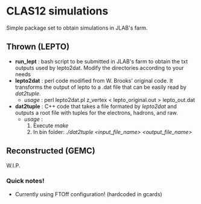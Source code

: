 # CLAS12 simulations
Simple package set to obtain simulations in JLAB's farm.
## Thrown (LEPTO)
- **run_lept** : bash script to be submitted in JLAB's farm to obtain the txt outputs used by lepto2dat. Modify the directories according to your needs
- **lepto2dat** : perl code modified from W. Brooks' original code. It transforms the output of lepto to a .dat file that can be easily read by *dat2tuple*.
    - *usage* : perl lepto2dat.pl z_vertex < lepto_original.out > lepto_out.dat
- **dat2tuple** : C++ code that takes a file formated by *lepto2dat* and outputs a root file with tuples for the electrons, hadrons, and raw.
    - *usage* :
       1. Execute *make*
       2. In bin folder: *./dat2tuple <input_file_name> <output_file_name>*
## Reconstructed (GEMC)
W.I.P.

### Quick notes!
- Currently using FTOff configuration! (hardcoded in gcards)